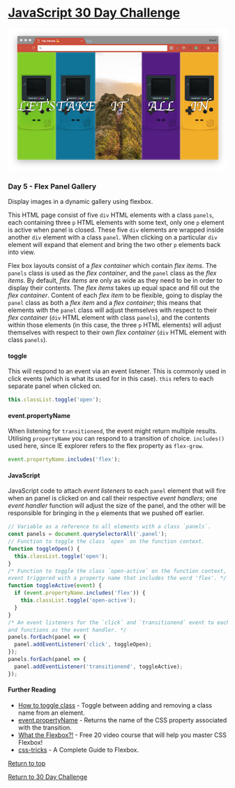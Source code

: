 # [JavaScript 30 Day Challenge](https://javascript30.com/)
![JavaScript30](./day05FlexPanel.png)

### Day 5 - Flex Panel Gallery
Display images in a dynamic gallery using flexbox.

This HTML page consist of five `div` HTML elements with a class `panels`, each containing three `p` HTML elements with some text, only one `p` element is active when panel is closed. These five `div` elements are wrapped inside another `div` element with a class `panel`. When clicking on a particular `div` element will expand that element and bring the two other `p` elements back into view.

Flex box layouts consist of a _flex container_ which contain _flex items_. The `panels` class is used as the _flex container_, and the `panel` class as the _flex items_. By default, _flex items_ are only as wide as they need to be in order to display their contents. The _flex items_ takes up equal space and fill out the _flex container_. Content of each _flex item_ to be flexible, going to display the `panel` class as both a _flex item_ and a _flex container_; this means that elements with the `panel` class will adjust themselves with respect to their _flex container_ (`div` HTML element with class `panels`), and the contents within those elements (in this case, the three `p` HTML elements) will adjust themselves with respect to their own _flex container_ (`div` HTML element with  class `panels`).

#### toggle
This will respond to an event via an event listener. This is commonly used in click events (which is what its used for in this case). `this` refers to each separate panel when clicked on.
```js
this.classList.toggle('open');
```
#### event.propertyName
When listening for `transitionend`, the event might return multiple results. Utilising `propertyName` you can respond to a transition of choice. `includes()` used here, since IE explorer refers to the flex property as `flex-grow`.
```js
event.propertyName.includes('flex');
```

#### JavaScript
JavaScript code to attach _event listeners_ to each `panel` element that will fire when an panel is clicked on and call their respective _event handlers_; one _event handler_ function will adjust the size of the panel, and the other will be responsible for bringing in the `p` elements that we pushed off earlier.
```js
// Variable as a reference to all elements with a class `panels`.
const panels = document.querySelectorAll('.panel');
// Function to toggle the class `open` on the function context.
function toggleOpen() {
  this.classList.toggle('open');
}
/* Function to toggle the class `open-active` on the function context,
event triggered with a property name that includes the word 'flex'. */
function toggleActive(event) {
  if (event.propertyName.includes('flex')) {
    this.classList.toggle('open-active');
  }
}
/* An event listeners for the `click` and `transitionend` event to each element,
and functions as the event handler. */
panels.forEach(panel => {
  panel.addEventListener('click', toggleOpen);
});
panels.forEach(panel => {
  panel.addEventListener('transitionend', toggleActive);
});
```

#### Further Reading
- [How to toggle class](https://www.w3schools.com/howto/howto_js_toggle_class.asp) - Toggle between adding and removing a class name from an element.
- [event.propertyName](https://www.w3schools.com/jsref/event_transition_propertyName.asp) - Returns the name of the CSS property associated with the transition.
- [What the Flexbox?!](http://flexbox.io) - Free 20 video course that will help you master CSS Flexbox!
- [css-tricks](https://css-tricks.com/snippets/css/a-guide-to-flexbox/) - A Complete Guide to Flexbox.

[Return to top](#javascript-30-day-challenge)

[Return to 30 Day Challenge](../README.md)
